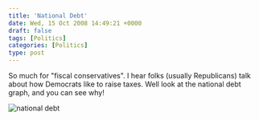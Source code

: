 ```yaml
---
title: 'National Debt'
date: Wed, 15 Oct 2008 14:49:21 +0000
draft: false
tags: [Politics]
categories: [Politics]
type: post
---
```


So much for "fiscal conservatives". I hear folks (usually Republicans) talk about how Democrats like to raise taxes. Well look at the national debt graph, and you can see why!

![national debt](http://www.newsmeat.com/images/debtchart.gif)
